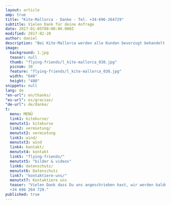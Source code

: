 ```yaml
---
layout: article
amp: true
title: "Kite-Mallorca - Danke - Tel. +34-696-264729"
subtitle: Vielen Dank für deine Anfrage
date: 2017-01-05T00:00:00.000Z
modified: 2017-02-28
author: daniel
description: "Bei Kite-Mallorca werden alle Kunden bevorzugt behandelt. Dein Anliegen wird so schnell wie möglich erledigt"
image: 
  background: 1.jpg
  teaser: null
  thumb: "flying-friends/l_kite-mallorca_038.jpg"
  picnum: 38
  feature: "flying-friends/l_kite-mallorca_038.jpg"
  width: "640"
  height: "480"     
snippets: null
lang: de
"en-url": en/thanks/
"es-url": es/gracias/
"de-url": de/danke/
t: 
  menu: MENÜ
  link1: kitekurse/
  menutxt1: kitekurse
  link2: vermietung/
  menutxt2: vermietung
  link3: wind/
  menutxt3: wind
  link4: kontakt/
  menutxt4: kontakt
  link5: "flying-friends/"
  menutxt5: "bilder & videos"
  link6: datenschutz/
  menutxt6: Datenschutz
  link7: "kontaktiere-uns/"
  menutxt7: Kontaktiere uns
  teaser: "Vielen Dank dass Du uns angeschrieben hast, wir werden baldmöglichst antworten. Du kannst uns auch gerne anrufen:  
  +34 696 264 729."
published: true
---
```


